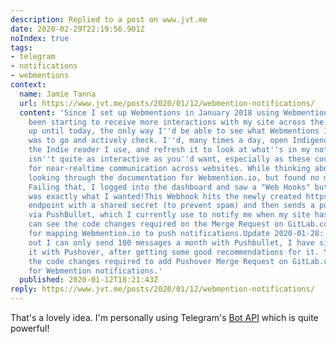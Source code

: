 ```yaml
---
description: Replied to a post on www.jvt.me
date: 2020-02-29T22:19:56.901Z
noIndex: true
tags:
- telegram
- notifications
- webmentions
context:
  name: Jamie Tanna
  url: https://www.jvt.me/posts/2020/01/12/webmention-notifications/
  content: 'Since I set up Webmentions in January 2018 using Webmention.io, I''ve
    been starting to receive more interactions with my site across the social web.However,
    up until today, the only way I''d be able to see what Webmentions I''d received
    was to go and actively check. I''d, many times a day, open Indigenous for Android,
    the Indie reader I use, and refresh it to look at what''s in my notifications.This
    isn''t quite as interactive as you''d want, especially as these could be used
    for near-realtime communication across websites. While thinking about it, I started
    looking through the documentation for Webmention.io, but found no mention of it.
    Failing that, I logged into the dashboard and saw a "Web Hooks" button, which
    was exactly what I wanted!This Webhook hits the newly created https://www-api.jvt.me/notifications/webmention
    endpoint with a shared secret (to prevent spam) and then sends a push notification
    via PushBullet, which I currently use to notify me when my site has deployed.You
    can see the code changes required on the Merge Request on GitLab.com: Add webhook
    for mapping Webmention.io to push notifications.Update 2020-01-28: Since finding
    out I can only send 100 messages a month with Pushbullet, I have since replaced
    it with Pushover, after getting some good recommendations for it. You can see
    the code changes required to add Pushover Merge Request on GitLab.com: Use Pushover
    for Webmention notifications.'
  published: 2020-01-12T18:21:43Z
reply: https://www.jvt.me/posts/2020/01/12/webmention-notifications/
---
```


That's a lovely idea. I'm personally using Telegram's [Bot API](https://telegram.org/blog/bot-revolution) which is quite powerful!
